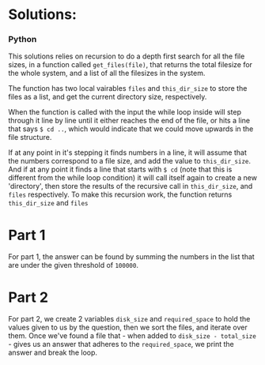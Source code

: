 # Solutions:

### Python

This solutions relies on recursion to do a depth first search for all the file sizes, in a function called `get_files(file)`, that returns the total filesize for the whole system, and a list of all the filesizes in the system.

The function has two local vairables `files` and `this_dir_size` to store the files as a list, and get the current directory size, respectively.

When the function is called with the input the while loop inside will step through it line by line until it either reaches the end of the file, or hits a line that says `$ cd ..`, which would indicate that we could move upwards in the file structure.

If at any point in it's stepping it finds numbers in a line, it will assume that the numbers correspond to a file size, and add the value to `this_dir_size`. And if at any point it finds a line that starts with `$ cd` (note that this is different from the while loop condition) it will call itself again to create a new 'directory', then store the results of the recursive call in `this_dir_size`, and `files` respectively. To make this recursion work, the function returns `this_dir_size` and `files`

# Part 1

For part 1, the answer can be found by summing the numbers in the list that are under the given threshold of `100000`.

# Part 2

For part 2, we create 2 variables `disk_size` and `required_space` to hold the values given to us by the question, then we sort the files, and iterate over them. Once we've found a file that - when added to `disk_size - total_size` - gives us an answer that adheres to the `required_space`, we print the answer and break the loop.

